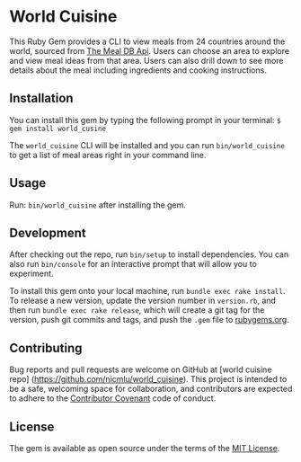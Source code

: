 # World Cuisine

This Ruby Gem provides a CLI to view meals from 24 countries around the world, sourced from [The Meal DB Api](https://www.themealdb.com/api.php). Users can choose an area to explore and view meal ideas from that area. Users can also drill down to see more details about the meal including ingredients and cooking instructions. 

## Installation

You can install this gem by typing the following prompt in your terminal: 
    `$ gem install world_cusine`

The `world_cuisine` CLI will be installed and you can run `bin/world_cuisine` to get a list of meal areas right in your command line. 

## Usage

Run: `bin/world_cuisine` after installing the gem. 

## Development

After checking out the repo, run `bin/setup` to install dependencies. You can also run `bin/console` for an interactive prompt that will allow you to experiment.

To install this gem onto your local machine, run `bundle exec rake install`. To release a new version, update the version number in `version.rb`, and then run `bundle exec rake release`, which will create a git tag for the version, push git commits and tags, and push the `.gem` file to [rubygems.org](https://rubygems.org).

## Contributing

Bug reports and pull requests are welcome on GitHub at [world cuisine repo] (https://github.com/nicmlu/world_cuisine). This project is intended to be a safe, welcoming space for collaboration, and contributors are expected to adhere to the [Contributor Covenant](http://contributor-covenant.org) code of conduct.

## License

The gem is available as open source under the terms of the [MIT License](https://opensource.org/licenses/MIT).
